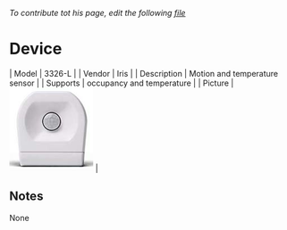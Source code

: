 
*To contribute tot his page, edit the following
[file](https://github.com/Koenkk/zigbee2mqtt.io/blob/master/docgen/device_page_notes.js)*

# Device

| Model | 3326-L  |
| Vendor  | Iris  |
| Description | Motion and temperature sensor |
| Supports | occupancy and temperature |
| Picture | ![../images/devices/3326-L.jpg](../images/devices/3326-L.jpg) |

## Notes

None
